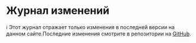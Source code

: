 # Журнал изменений
<div class="info">ℹ️ Этот журнал отражает только изменения в последней версии на данном сайте.Последние изменения смотрите в репозитории на <a href="https://github.com/kokonect-link/cherrypick/blob/master/CHANGELOG_CHERRYPICK.md" target="_blank">GitHub</a>.</div>

<!-- For translators: Do not edit these comments. -->
<!--[CHANGELOG]-->

